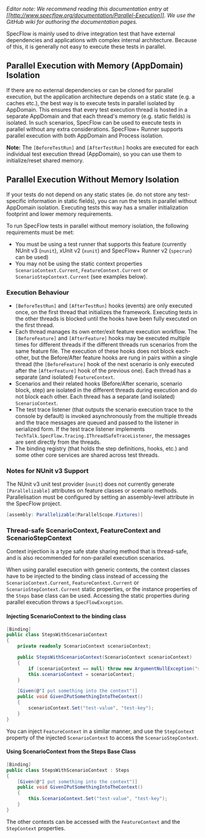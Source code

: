 _Editor note: We recommend reading this documentation entry at [[http://www.specflow.org/documentation/Parallel-Execution]]. We use the GitHub wiki for authoring the documentation pages._

SpecFlow is mainly used to drive integration test that have external dependencies and applications with complex internal architecture. Because of this, it is generally not easy to execute these tests in parallel.

## Parallel Execution with Memory (AppDomain) Isolation

If there are no external dependencies or can be cloned for parallel execution, but the application architecture depends on a static state (e.g. a caches etc.), the best way is to execute tests in parallel isolated by AppDomain. This ensures that every test execution thread is hosted in a separate AppDomain and that each thread's memory (e.g. static fields) is isolated. In such scenarios, SpecFlow can be used to execute tests in parallel without any extra considerations. SpecFlow+ Runner supports parallel execution with both AppDomain and Process isolation.

**Note:** The `[BeforeTestRun]` and `[AfterTestRun]` hooks are executed for each individual test execution thread (AppDomain), so you can use them to initialize/reset shared memory. 

## Parallel Execution Without Memory Isolation

If your tests do not depend on any static states (ie. do not store any test-specific information in static fields), you can run the tests in parallel without AppDomain isolation. Executing tests this way has a smaller initialization footprint and lower memory requirements.

To run SpecFlow tests in parallel without memory isolation, the following requirements must be met:

* You must be using a test runner that supports this feature (currently NUnit v3 (`nunit`), xUnit v2 (`xunit`) and SpecFlow+ Runner v2 (`specrun`) can be used)
* You may not be using the static context properties `ScenarioContext.Current`, `FeatureContext.Current` or `ScenarioStepContext.Current` (see examples below).
 
### Execution Behaviour

* `[BeforeTestRun]` and `[AfterTestRun]` hooks (events) are only executed once, on the first thread that initializes the framework. Executing tests in the other threads is blocked until the hooks have been fully executed on the first thread.
* Each thread manages its own enter/exit feature execution workflow. The `[BeforeFeature]` and `[AfterFeature]` hooks may be executed multiple times for different threads if the different threads run scenarios from the same feature file. The execution of these hooks does not block each-other, but the Before/After feature hooks are rung in pairs within a single thread (the `[BeforeFeature]` hook of the next scenario is only executed after the `[AfterFeature]` hook of the previous one). Each thread has a separate (and isolated) `FeatureContext`.
* Scenarios and their related hooks (Before/After scenario, scenario block, step) are isolated in the different threads during execution and do not block each other. Each thread has a separate (and isolated) `ScenarioContext`.
* The test trace listener (that outputs the scenario execution trace to the console by default) is invoked asynchronously from the multiple threads and the trace messages are queued and passed to the listener in serialized form. If the test trace listener implements `TechTalk.SpecFlow.Tracing.IThreadSafeTraceListener`, the messages are sent directly from the threads. 
* The binding registry (that holds the step definitions, hooks, etc.) and some other core services are shared across test threads.

### Notes for NUnit v3 Support

The NUnit v3 unit test provider (`nunit`) does not currently generate `[Parallelizable]` attributes on feature classes or scenario methods. Parallelisation must be configured by setting an assembly-level attribute in the SpecFlow project.

```c#
[assembly: Parallelizable(ParallelScope.Fixtures)]
```

### Thread-safe ScenarioContext, FeatureContext and ScenarioStepContext

Context injection is a type safe state sharing method that is thread-safe, and is also recommended for non-parallel execution scenarios. 

When using parallel execution with generic contexts, the context classes have to be injected to the binding class instead of accessing the `ScenarioContext.Current`, `FeatureContext.Current` or `ScenarioStepContext.Current` static properties, or the instance properties of the `Steps` base class can be used. Accessing the static properties during parallel execution throws a `SpecFlowException`.

#### Injecting ScenarioContext to the binding class

```c#
[Binding]
public class StepsWithScenarioContext
{
	private readonly ScenarioContext scenarioContext;

	public StepsWithScenarioContext(ScenarioContext scenarioContext)
	{
		if (scenarioContext == null) throw new ArgumentNullException("scenarioContext");
		this.scenarioContext = scenarioContext;
	}

	[Given(@"I put something into the context")]
	public void GivenIPutSomethingIntoTheContext()
	{
		scenarioContext.Set("test-value", "test-key");
	}
}
```

You can inject `FeatureContext` in a similar manner, and use the `StepContext` property of the injected `ScenarioContext` to access the `ScenarioStepContext`.

#### Using ScenarioContext from the Steps Base Class

```c#
[Binding]
public class StepsWithScenarioContext : Steps
{
	[Given(@"I put something into the context")]
	public void GivenIPutSomethingIntoTheContext()
	{
		this.ScenarioContext.Set("test-value", "test-key");
	}
}
```

The other contexts can be accessed with the `FeatureContext` and the `StepContext` properties.